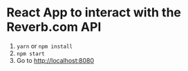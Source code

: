 # React App to interact with the Reverb.com API

1. `yarn` or `npm install`
2. `npm start`
3. Go to [http://localhost:8080](http://localhost:8080)
